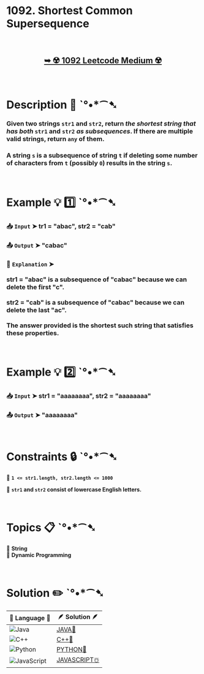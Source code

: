# 1092. Shortest Common Supersequence 

</br>

<h2 align="center"> 

<a href="https://leetcode.com/problems/shortest-common-supersequence/description/?envType=daily-question&envId=2025-02-28"><strong>➥ ☢️ 1092 Leetcode Medium ☢️ </strong></a>
</h2>

</br>

# Description 📜 ˋ°•*⁀➷

### Given two strings `str1` and `str2`, return *the shortest string that has both* `str1` and `str2` *as subsequences*. If there are multiple valid strings, return `any` of them.

### A string `s` is a subsequence of string `t` if deleting some number of characters from `t` (possibly `0`) results in the string `s`.

</br>

# Example 💡 1️⃣ ˋ°•*⁀➷

  ### 📥 `Input`  ➤ tr1 = "abac", str2 = "cab"

  ### 📤 `Output`  ➤ "cabac"

  ### 🔦 `Explanation`  ➤ </br></br>str1 = "abac" is a subsequence of "cabac" because we can delete the first "c".</br></br>str2 = "cab" is a subsequence of "cabac" because we can delete the last "ac".</br></br>The answer provided is the shortest such string that satisfies these properties.

</br>

# Example 💡 2️⃣ ˋ°•*⁀➷

  ### 📥 `Input` ➤ str1 = "aaaaaaaa", str2 = "aaaaaaaa"

  ### 📤 `Output`  ➤ "aaaaaaaa"

</br>

# Constraints 🔒 ˋ°•*⁀➷

🔹 **`1 <= str1.length, str2.length <= 1000`** </br>

🔹 **`str1` and `str2` consist of lowercase English letters.** </br>

</br>

# Topics 📋 ˋ°•*⁀➷

🔸 **String**  </br>
🔸 **Dynamic Programming**  </br>

</br>

# Solution ✏️ ˋ°•*⁀➷

| 📒 Language 📒  | 🪶 Solution 🪶 |
| ------------- | ------------- |
|  ![Java](https://img.shields.io/badge/java-%23ED8B00.svg?style=for-the-badge&logo=openjdk&logoColor=white)  | [JAVA🍁]() |
|  ![C++](https://img.shields.io/badge/c++-%2300599C.svg?style=for-the-badge&logo=c%2B%2B&logoColor=white)  | [C++🎲]()  |
|  ![Python](https://img.shields.io/badge/python-3670A0?style=for-the-badge&logo=python&logoColor=ffdd54)    | [PYTHON🍰]() |
| ![JavaScript](https://img.shields.io/badge/javascript-%23323330.svg?style=for-the-badge&logo=javascript&logoColor=%23F7DF1E)   | [JAVASCRIPT☃️]() |
